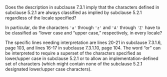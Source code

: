 Does the description in subclause 7.3.1 imply that the characters defined in
subclause 5.2.1 are always classified as implied by subclause 5.2.1 regardless
of the locale specified?

In particular, do the characters `'a'` through `'z'` and `'A'` through `'Z'`
have to be classified as “lower case and “upper case,” respectively, in every
locale?

The specific lines needing interpretation are lines 20-21 in subclause 7.3.1.6,
page 103, and lines 16-17 in subclause 7.3.1.10, page 104\. The word “or” can be
interpreted to require a superset of the characters specified as lower/upper
case in subclause 5.2.1 or to allow an implementation-defined set of characters
(which might contain none of the subclause 5.2.1 designated lower/upper case
characters).
